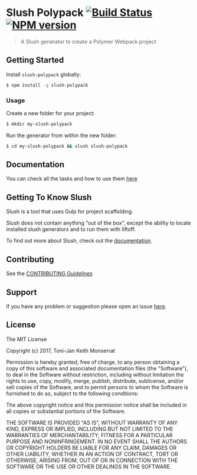 # Slush Polypack [![Build Status](https://secure.travis-ci.org/tjmonsi/slush-polypack.png?branch=master)](https://travis-ci.org/tjmonsi/slush-polypack) [![NPM version](https://badge-me.herokuapp.com/api/npm/slush-polypack.png)](http://badges.enytc.com/for/npm/slush-polypack)

> A Slush generator to create a Polymer Webpack project


## Getting Started

Install `slush-polypack` globally:

```bash
$ npm install -g slush-polypack
```

### Usage

Create a new folder for your project:

```bash
$ mkdir my-slush-polypack
```

Run the generator from within the new folder:

```bash
$ cd my-slush-polypack && slush slush-polypack
```

## Documentation

You can check all the tasks and how to use them [here](./docs/README.md)

## Getting To Know Slush

Slush is a tool that uses Gulp for project scaffolding.

Slush does not contain anything "out of the box", except the ability to locate installed slush generators and to run them with liftoff.

To find out more about Slush, check out the [documentation](https://github.com/slushjs/slush).

## Contributing

See the [CONTRIBUTING Guidelines](https://github.com/tjmonsi/slush-polypack/blob/master/CONTRIBUTING.md)

## Support
If you have any problem or suggestion please open an issue [here](https://github.com/tjmonsi/slush-polypack/issues).

## License

The MIT License

Copyright (c) 2017, Toni-Jan Keith Monserrat

Permission is hereby granted, free of charge, to any person
obtaining a copy of this software and associated documentation
files (the "Software"), to deal in the Software without
restriction, including without limitation the rights to use,
copy, modify, merge, publish, distribute, sublicense, and/or sell
copies of the Software, and to permit persons to whom the
Software is furnished to do so, subject to the following
conditions:

The above copyright notice and this permission notice shall be
included in all copies or substantial portions of the Software.

THE SOFTWARE IS PROVIDED "AS IS", WITHOUT WARRANTY OF ANY KIND,
EXPRESS OR IMPLIED, INCLUDING BUT NOT LIMITED TO THE WARRANTIES
OF MERCHANTABILITY, FITNESS FOR A PARTICULAR PURPOSE AND
NONINFRINGEMENT. IN NO EVENT SHALL THE AUTHORS OR COPYRIGHT
HOLDERS BE LIABLE FOR ANY CLAIM, DAMAGES OR OTHER LIABILITY,
WHETHER IN AN ACTION OF CONTRACT, TORT OR OTHERWISE, ARISING
FROM, OUT OF OR IN CONNECTION WITH THE SOFTWARE OR THE USE OR
OTHER DEALINGS IN THE SOFTWARE.

